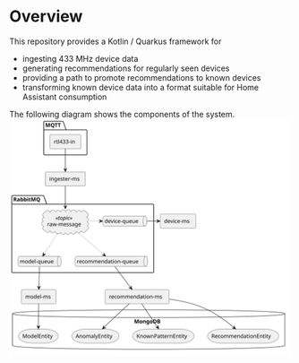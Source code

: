 # Overview
This repository provides a Kotlin / Quarkus framework for
- ingesting 433 MHz device data
- generating recommendations for regularly seen devices
- providing a path to promote recommendations to known devices
- transforming known device data into a format suitable for Home Assistant consumption

The following diagram shows the components of the system.
![component diagram](doc/component-diagram.svg)